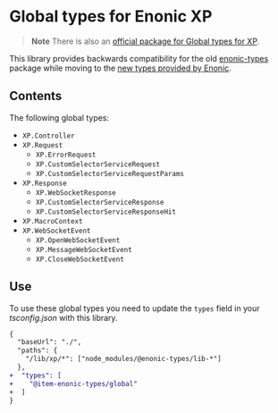 # Global types for Enonic XP

> **Note** There is also an [official package for Global types for XP](https://www.npmjs.com/package/@enonic-types/global).

This library provides backwards compatibility for the old [enonic-types](https://www.npmjs.com/package/enonic-types) package
while moving to the [new types provided by Enonic](https://www.npmjs.com/org/enonic-types).

## Contents

The following global types:

- `XP.Controller`
- `XP.Request`
  - `XP.ErrorRequest`
  - `XP.CustomSelectorServiceRequest`
  - `XP.CustomSelectorServiceRequestParams`
- `XP.Response`
  - `XP.WebSocketResponse`
  - `XP.CustomSelectorServiceResponse`
  - `XP.CustomSelectorServiceResponseHit`
- `XP.MacroContext`
- `XP.WebSocketEvent`
   - `XP.OpenWebSocketEvent`
   - `XP.MessageWebSocketEvent`
   - `XP.CloseWebSocketEvent`

## Use

To use these global types you need to update the `types` field in your *tsconfig.json* with this library.

```diff
{
  "baseUrl": "./",
  "paths": {
    "/lib/xp/*": ["node_modules/@enonic-types/lib-*"]
  },
+  "types": [
+    "@item-enonic-types/global"
+  ]
}
```
